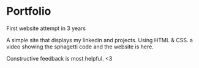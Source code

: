 # Portfolio
First website attempt in 3 years

A simple site that displays my linkedin and projects. Using HTML & CSS. a video showing the sphagetti code and the website is here.

Constructive feedback is most helpful. <3

